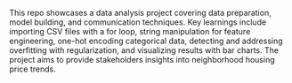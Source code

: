 This repo showcases a data analysis project covering data preparation, model building, and communication techniques. Key learnings include importing CSV files with a for loop, string manipulation for feature engineering, one-hot encoding categorical data, detecting and addressing overfitting with regularization, and visualizing results with bar charts. The project aims to provide stakeholders insights into neighborhood housing price trends.
